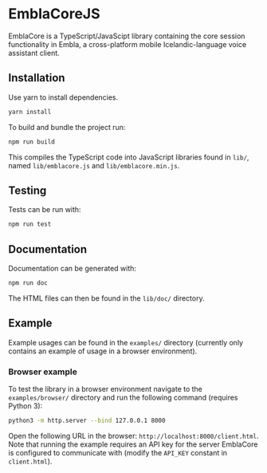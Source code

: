 # EmblaCoreJS

EmblaCore is a TypeScript/JavaScipt library containing the core session functionality in Embla, a cross-platform mobile Icelandic-language voice assistant client.

## Installation

Use yarn to install dependencies.

```sh
yarn install
```

To build and bundle the project run:

```sh
npm run build
```

This compiles the TypeScript code into JavaScript libraries found in `lib/`, named `lib/emblacore.js` and `lib/emblacore.min.js`.

## Testing

Tests can be run with:

```sh
npm run test
```

## Documentation

Documentation can be generated with:

```sh
npm run doc
```

The HTML files can then be found in the `lib/doc/` directory.

## Example

Example usages can be found in the `examples/` directory (currently only contains an example of usage in a browser environment).

### Browser example

To test the library in a browser environment navigate to the `examples/browser/` directory and run the following command (requires Python 3):

```sh
python3 -m http.server --bind 127.0.0.1 8000
```

Open the following URL in the browser: `http://localhost:8000/client.html`.
Note that running the example requires an API key for the server EmblaCore is configured to communicate with (modify the `API_KEY` constant in `client.html`).
